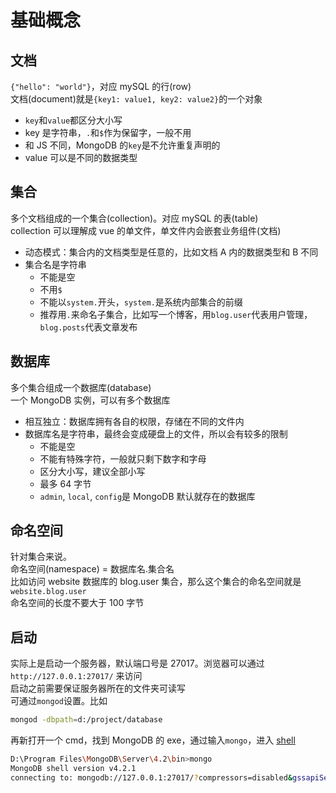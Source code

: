 # 基础概念

## 文档

`{"hello": "world"}`，对应 mySQL 的行(row)  
文档(document)就是`{key1: value1, key2: value2}`的一个对象

- `key`和`value`都区分大小写
- key 是字符串，`.`和`$`作为保留字，一般不用
- 和 JS 不同，MongoDB 的`key`是不允许重复声明的
- value 可以是不同的数据类型

## 集合

多个文档组成的一个集合(collection)。对应 mySQL 的表(table)  
collection 可以理解成 vue 的单文件，单文件内会嵌套业务组件(文档)

- 动态模式：集合内的文档类型是任意的，比如文档 A 内的数据类型和 B 不同
- 集合名是字符串
  - 不能是空
  - 不用`$`
  - 不能以`system.`开头，`system.`是系统内部集合的前缀
  - 推荐用`.`来命名子集合，比如写一个博客，用`blog.user`代表用户管理，`blog.posts`代表文章发布

## 数据库

多个集合组成一个数据库(database)  
一个 MongoDB 实例，可以有多个数据库

- 相互独立：数据库拥有各自的权限，存储在不同的文件内
- 数据库名是字符串，最终会变成硬盘上的文件，所以会有较多的限制
  - 不能是空
  - 不能有特殊字符，一般就只剩下数字和字母
  - 区分大小写，建议全部小写
  - 最多 64 字节
  - `admin`, `local`, `config`是 MongoDB 默认就存在的数据库

## 命名空间

针对集合来说。  
命名空间(namespace) = 数据库名.集合名  
比如访问 website 数据库的 blog.user 集合，那么这个集合的命名空间就是`website.blog.user`  
命名空间的长度不要大于 100 字节

## 启动

实际上是启动一个服务器，默认端口号是 27017。浏览器可以通过`http://127.0.0.1:27017/` 来访问  
启动之前需要保证服务器所在的文件夹可读写  
可通过`mongod`设置。比如

```bash
mongod -dbpath=d:/project/database
```

再新打开一个 cmd，找到 MongoDB 的 exe，通过输入`mongo`，进入 [shell](./02_shell.md)

```bash
D:\Program Files\MongoDB\Server\4.2\bin>mongo
MongoDB shell version v4.2.1
connecting to: mongodb://127.0.0.1:27017/?compressors=disabled&gssapiServiceName=mongodb
```
